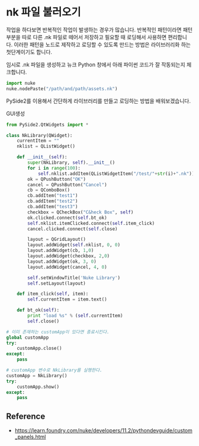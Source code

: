# nk 파일 불러오기

작업을 하다보면 반복적인 작업이 발생하는 경우가 많습니다.
반복적인 패턴이라면 패턴 부분을 따로 다른 .nk 파일로 떼어서 저장하고
필요할 때 로딩해서 사용하면 편리합니다.
이러한 패턴을 노드로 제작하고 로딩할 수 있도록 만드는 방법은 라이브러리화 하는 첫단계이기도 합니다.

임시로 .nk 파일을 생성하고 뉴크 Python 창에서 아래 파이썬 코드가 잘 작동되는지 체크합니다.

```python
import nuke
nuke.nodePaste("/path/and/path/assets.nk")
```

PySide2를 이용해서 간단하게 라이브러리를 만들고 로딩하는 방법을 배워보겠습니다.

GUI생성
```python
from PySide2.QtWidgets import *

class NkLibrary(QWidget):
    currentItem = ""
    nklist = QListWidget()

    def __init__(self):
        super(NkLibrary, self).__init__()
        for i in range(100):
            self.nklist.addItem(QListWidgetItem("/test/"+str(i)+".nk"))
        ok = QPushButton("OK")
        cancel = QPushButton("Cancel")
        cb = QComboBox()
        cb.addItem("test1")
        cb.addItem("test2")
        cb.addItem("test3")
        checkbox = QCheckBox("C&heck Box", self)
        ok.clicked.connect(self.bt_ok)
        self.nklist.itemClicked.connect(self.item_click)
        cancel.clicked.connect(self.close)

        layout = QGridLayout()
        layout.addWidget(self.nklist, 0, 0)
        layout.addWidget(cb, 1,0)
        layout.addWidget(checkbox, 2,0)
        layout.addWidget(ok, 3, 0)
        layout.addWidget(cancel, 4, 0)

        self.setWindowTitle('Nuke Library')
        self.setLayout(layout)

    def item_click(self, item):
        self.currentItem = item.text()

    def bt_ok(self):
        print "load %s" % (self.currentItem)
        self.close()

# 이미 존재하는 customApp이 있다면 종료시킨다.
global customApp
try:
    customApp.close()
except:
    pass

# customApp 변수로 NkLibrary를 실행한다.
customApp = NkLibrary()
try:
    customApp.show()
except:
    pass
```

## Reference
- https://learn.foundry.com/nuke/developers/11.2/pythondevguide/custom_panels.html